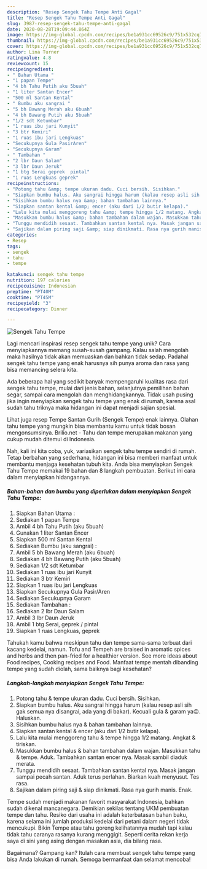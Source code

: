 ```yaml
---
description: "Resep Sengek Tahu Tempe Anti Gagal"
title: "Resep Sengek Tahu Tempe Anti Gagal"
slug: 3987-resep-sengek-tahu-tempe-anti-gagal
date: 2020-08-28T19:09:44.864Z
image: https://img-global.cpcdn.com/recipes/be1a931cc69526c9/751x532cq70/sengek-tahu-tempe-foto-resep-utama.jpg
thumbnail: https://img-global.cpcdn.com/recipes/be1a931cc69526c9/751x532cq70/sengek-tahu-tempe-foto-resep-utama.jpg
cover: https://img-global.cpcdn.com/recipes/be1a931cc69526c9/751x532cq70/sengek-tahu-tempe-foto-resep-utama.jpg
author: Lina Turner
ratingvalue: 4.8
reviewcount: 15
recipeingredient:
- " Bahan Utama "
- "1 papan Tempe"
- "4 bh Tahu Putih aku 5buah"
- "1 liter Santan Encer"
- "500 ml Santan Kental"
- " Bumbu aku sangrai "
- "5 bh Bawang Merah aku 6buah"
- "4 bh Bawang Putih aku 5buah"
- "1/2 sdt Ketumbar"
- "1 ruas ibu jari Kunyit"
- "3 btr Kemiri"
- "1 ruas ibu jari Lengkuas"
- "Secukupnya Gula PasirAren"
- "Secukupnya Garam"
- " Tambahan "
- "2 lbr Daun Salam"
- "3 lbr Daun Jeruk"
- "1 btg Serai geprek  pintal"
- "1 ruas Lengkuas geprek"
recipeinstructions:
- "Potong tahu &amp; tempe ukuran dadu. Cuci bersih. Sisihkan."
- "Siapkan bumbu halus. Aku sangrai hingga harum (kalau resep asli sih gak semua nya disangrai, ada yang di bakar). Kecuali gula &amp; garam ya😉. Haluskan."
- "Sisihkan bumbu halus nya &amp; bahan tambahan lainnya."
- "Siapkan santan kental &amp; encer (aku dari 1/2 butir kelapa)."
- "Lalu kita mulai menggoreng tahu &amp; tempe hingga 1/2 matang. Angkat &amp; tiriskan."
- "Masukkan bumbu halus &amp; bahan tambahan dalam wajan. Masukkan tahu &amp; tempe. Aduk. Tambahkan santan encer nya. Masak sambil diaduk merata."
- "Tunggu mendidih sesaat. Tambahkan santan kental nya. Masak jangan sampai pecah santan. Aduk terus perlahan. Biarkan kuah menyusut. Tes rasa."
- "Sajikan dalam piring saji &amp; siap dinikmati. Rasa nya gurih manis. Enak."
categories:
- Resep
tags:
- sengek
- tahu
- tempe

katakunci: sengek tahu tempe 
nutrition: 197 calories
recipecuisine: Indonesian
preptime: "PT40M"
cooktime: "PT45M"
recipeyield: "3"
recipecategory: Dinner

---
```



![Sengek Tahu Tempe](https://img-global.cpcdn.com/recipes/be1a931cc69526c9/751x532cq70/sengek-tahu-tempe-foto-resep-utama.jpg)

Lagi mencari inspirasi resep sengek tahu tempe yang unik? Cara menyiapkannya memang susah-susah gampang. Kalau salah mengolah maka hasilnya tidak akan memuaskan dan bahkan tidak sedap. Padahal sengek tahu tempe yang enak harusnya sih punya aroma dan rasa yang bisa memancing selera kita.

Ada beberapa hal yang sedikit banyak mempengaruhi kualitas rasa dari sengek tahu tempe, mulai dari jenis bahan, selanjutnya pemilihan bahan segar, sampai cara mengolah dan menghidangkannya. Tidak usah pusing jika ingin menyiapkan sengek tahu tempe yang enak di rumah, karena asal sudah tahu triknya maka hidangan ini dapat menjadi sajian spesial.

Lihat juga resep Tempe Santan Gurih (Sengek Tempe) enak lainnya. Olahan tahu tempe yang mungkin bisa membantu kamu untuk tidak bosan mengonsumsinya. Brilio.net - Tahu dan tempe merupakan makanan yang cukup mudah ditemui di Indonesia.


Nah, kali ini kita coba, yuk, variasikan sengek tahu tempe sendiri di rumah. Tetap berbahan yang sederhana, hidangan ini bisa memberi manfaat untuk membantu menjaga kesehatan tubuh kita. Anda bisa menyiapkan Sengek Tahu Tempe memakai 19 bahan dan 8 langkah pembuatan. Berikut ini cara dalam menyiapkan hidangannya.

<!--inarticleads1-->

##### Bahan-bahan dan bumbu yang diperlukan dalam menyiapkan Sengek Tahu Tempe:

1. Siapkan  Bahan Utama :
1. Sediakan 1 papan Tempe
1. Ambil 4 bh Tahu Putih (aku 5buah)
1. Gunakan 1 liter Santan Encer
1. Siapkan 500 ml Santan Kental
1. Sediakan  Bumbu (aku sangrai) :
1. Ambil 5 bh Bawang Merah (aku 6buah)
1. Sediakan 4 bh Bawang Putih (aku 5buah)
1. Sediakan 1/2 sdt Ketumbar
1. Sediakan 1 ruas ibu jari Kunyit
1. Sediakan 3 btr Kemiri
1. Siapkan 1 ruas ibu jari Lengkuas
1. Siapkan Secukupnya Gula Pasir/Aren
1. Sediakan Secukupnya Garam
1. Sediakan  Tambahan :
1. Sediakan 2 lbr Daun Salam
1. Ambil 3 lbr Daun Jeruk
1. Ambil 1 btg Serai, geprek / pintal
1. Siapkan 1 ruas Lengkuas, geprek


Tahukah kamu bahwa meskipun tahu dan tempe sama-sama terbuat dari kacang kedelai, namun. Tofu and Tempeh are braised in aromatic spices and herbs and then pan-fried for a healthier version. See more ideas about Food recipes, Cooking recipes and Food. Manfaat tempe mentah dibanding tempe yang sudah diolah, sama baiknya bagi kesehatan? 

<!--inarticleads2-->

##### Langkah-langkah menyiapkan Sengek Tahu Tempe:

1. Potong tahu &amp; tempe ukuran dadu. Cuci bersih. Sisihkan.
1. Siapkan bumbu halus. Aku sangrai hingga harum (kalau resep asli sih gak semua nya disangrai, ada yang di bakar). Kecuali gula &amp; garam ya😉. Haluskan.
1. Sisihkan bumbu halus nya &amp; bahan tambahan lainnya.
1. Siapkan santan kental &amp; encer (aku dari 1/2 butir kelapa).
1. Lalu kita mulai menggoreng tahu &amp; tempe hingga 1/2 matang. Angkat &amp; tiriskan.
1. Masukkan bumbu halus &amp; bahan tambahan dalam wajan. Masukkan tahu &amp; tempe. Aduk. Tambahkan santan encer nya. Masak sambil diaduk merata.
1. Tunggu mendidih sesaat. Tambahkan santan kental nya. Masak jangan sampai pecah santan. Aduk terus perlahan. Biarkan kuah menyusut. Tes rasa.
1. Sajikan dalam piring saji &amp; siap dinikmati. Rasa nya gurih manis. Enak.


Tempe sudah menjadi makanan favorit masyarakat Indonesia, bahkan sudah dikenal mancanegara. Demikian sekilas tentang UKM pembuatan tempe dan tahu. Resiko dari usaha ini adalah keterbatasan bahan baku, karena selama ini jumlah produksi kedelai dari petani dalam negeri tidak mencukupi. Bikin Tempe atau tahu goreng kelihatannya mudah tapi kalau tidak tahu caranya rasanya kurang menggigit. Seperti cerita rekan kerja saya di sini yang asing dengan masakan asia, dia bilang rasa. 

Bagaimana? Gampang kan? Itulah cara membuat sengek tahu tempe yang bisa Anda lakukan di rumah. Semoga bermanfaat dan selamat mencoba!
